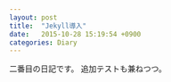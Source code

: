 ```yaml
---
layout: post
title:  "Jekyll導入"
date:   2015-10-28 15:19:54 +0900
categories: Diary
---
```

二番目の日記です。
追加テストも兼ねつつ。